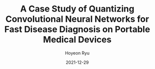 ---
layout: publication_info  # FIXED! DO NOT CHANGE!
author: "Hoyeon Ryu"   # your name (do not specify the publication authors, please specify publication authors at "pub_authors")
title:  "A Case Study of Quantizing Convolutional Neural Networks for Fast Disease Diagnosis on Portable Medical Devices"  # publication title
date:   2021-12-29  # publication date (not the blog posting date...)

description: |  # provide a brief explanation of your work!
    TBD

params:
    pub_authors:  # publication authors
        - "Mukhammed Garifulla"
        - "Juncheol Shin"
        - "Chanho Kim"
        - "Won Hwa Kim"
        - "Hye Jung Kim"
        - "Jaeil Kim"
        - "/members/seokin_hong"

    pub_venue: "Sensors 2022"  # full venue name (conference and journal name)

    pub_url: https://www.mdpi.com/1424-8220/22/1/219  # URL to get access to the publication (comment this line if you don't have publicaiton URL)
    pub_thumbnail: "thumbnail.png"  # image of the thumbnail (comment this line if you don't have any thumbnail to reveal)

    pub_abstract: |  # abstract of your publication
        Recently, the amount of attention paid towards convolutional neural networks (CNN) in medical image analysis has rapidly increased since they can analyze and classify images faster and more accurately than human abilities. As a result, CNNs are becoming more popular and play a role as a supplementary assistant for healthcare professionals. Using the CNN on portable medical devices can enable a handy and accurate disease diagnosis. Unfortunately, however, the CNNs require high-performance computing resources as they involve a significant amount of computation to process big data. Thus, they are limited to being used on portable medical devices with limited computing resources. This paper discusses the network quantization techniques that reduce the size of CNN models and enable fast CNN inference with an energy-efficient CNN accelerator integrated into recent mobile processors. With extensive experiments, we show that the quantization technique reduces inference time by 97% on the mobile system integrating a CNN acceleration engine.

    pub_keywords:  # keywords of your publication
        - deep neural network
        - quantization
        - point-of-care
        - neural processing unit

    # Publication Classes: choose one of the class specified below (see more details at "config.yaml")
    #   - ACC : Accelerator
    #   - MS  : Memory System
    #   - CA  : Computer Architecture
    #   - OS  : Operating Systems
    #   - NDP : Near Data Processing / Processing In Memory
    pub_class: "ACC"  # choose any class of the publication
---